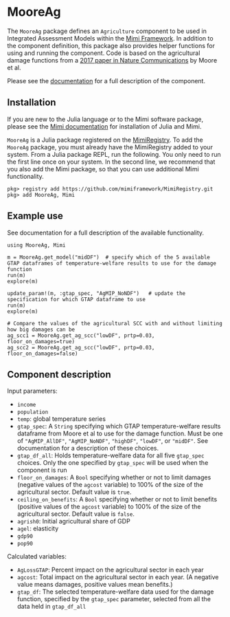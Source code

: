 # MooreAg

The `MooreAg` package defines an `Agriculture` component to be used in Integrated Assessment Models within the [Mimi Framework](https://github.com/mimiframework/Mimi.jl). In addition to the component definition, this package also provides helper functions for using and running the component. Code is based on the agricultural damage functions from a [2017 paper in Nature Communications](https://www.nature.com/articles/s41467-017-01792-x) by Moore et al.

Please see the [documentation]("github.com/ckingdon95/MooreAg.jl.git") for a full description of the component.

## Installation

If you are new to the Julia language or to the Mimi software package, please see the [Mimi documentation](https://www.mimiframework.org/Mimi.jl/stable/installation/) for installation of Julia and Mimi.

`MooreAg` is a Julia package registered on the [MimiRegistry](https://github.com/mimiframework/MimiRegistry). To add the `MooreAg` package, you must already have the MimiRegistry added to your system. From a Julia package REPL, run the following. You only need to run the first line once on your system. In the second line, we recommend that you also add the Mimi package, so that you can use additional Mimi functionality.
```
pkg> registry add https://github.com/mimiframework/MimiRegistry.git
pkg> add MooreAg, Mimi
```

## Example use
See documentation for a full description of the available functionality.
```
using MooreAg, Mimi

m = MooreAg.get_model("midDF")  # specify which of the 5 available GTAP dataframes of temperature-welfare results to use for the damage function
run(m)
explore(m)

update_param!(m, :gtap_spec, "AgMIP_NoNDF")   # update the specification for which GTAP dataframe to use
run(m)
explore(m)

# Compare the values of the agricultural SCC with and without limiting how big damages can be 
ag_scc1 = MooreAg.get_ag_scc("lowDF", prtp=0.03, floor_on_damages=true)
ag_scc2 = MooreAg.get_ag_scc("lowDF", prtp=0.03, floor_on_damages=false)
```

## Component description

Input parameters:
- `income`
- `population`
- `temp`: global temperature series
- `gtap_spec`: A `String` specifying which GTAP temperature-welfare results dataframe from Moore et al to use for the damage function. Must be one of `"AgMIP_AllDF"`, `"AgMIP_NoNDF"`, `"highDF"`, `"lowDF"`, or `"midDF"`. See documentation for a description of these choices.
- `gtap_df_all`: Holds temperature-welfare data for all five `gtap_spec` choices. Only the one specified by `gtap_spec` will be used when the component is run
- `floor_on_damages`: A `Bool` specifying whether or not to limit damages (negative values of the `agcost` variable) to 100% of the size of the agricultural sector. Default value is `true`.
- `ceiling_on_benefits`: A `Bool` specifying whether or not to limit benefits (positive values of the `agcost` variable) to 100% of the size of the agricultural sector. Default value is `false`.
- `agrish0`: Initial agricultural share of GDP
- `agel`: elasticity
- `gdp90`
- `pop90`

Calculated variables:
- `AgLossGTAP`: Percent impact on the agricultural sector in each year
- `agcost`: Total impact on the agricultural sector in each year. (A negative value means damages, positive values mean benefits.)
- `gtap_df`: The selected temperature-welfare data used for the damage function, specified by the `gtap_spec` parameter, selected from all the data held in `gtap_df_all`
